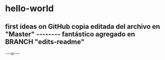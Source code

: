 # hello-world
first ideas on GitHub
copia editada del archivo en "Master"
                             --------
fantástico
agregado en BRANCH "edits-readme"
---------------------------------

---o---
